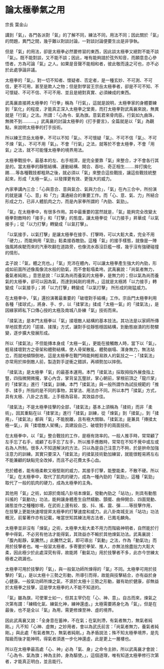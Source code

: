# 論太極拳氣之用

宗長
葉金山

講到「氣」，各門各派對「氣」的了解不同，練法不同，用法不同；因此關於「氣」的問題，異門之間，幾乎難以對談討論，一對談討論便要生出是非爭執。

但是「氣」的用法，卻是太極拳必然要修習的東西，因此談太極拳又絕對不能不談「氣」。既不能對談，又不能不談；因此，唯有能夠諳於弦外知音，而願意息心參悟者，方為可論「氣」之人。如果是音聲不能相和者，彼此敬而遠之可也，亦不必於此處爭論非議。

太極拳的「氣」，對一切不知者、懷疑者、否定者，是一種玄妙、不可測、不可信，更不可用，甚至是欺人之物；但是對學習王宗岳太極拳者，卻是不可不知、不可懷疑、不可不信、不可不用、並且是絕對真實、必須練成的東西。

武禹襄直接將太極拳的「行拳」稱為「行氣」，這就是說明，太極拳家的身體要練到「氣化」的程度，才能真正深入太極拳之堂奧，而打太極拳對武禹襄來說，無異就是「行氣」之法。所謂：「心為令、氣為旗。意氣君來骨肉臣。行氣如九曲珠，無微不到..........。」武禹襄的討論太極拳的《打手要言》，全篇就是以「氣」為觀點，來說明太極拳的打手技術。

所以練王宗岳太極拳，不可以不知「氣」、不可懷疑「氣」、不可不信「氣」、不可不煉「氣」、不可不用「氣」。不會「行氣」之法，就等於不會太極拳，不會「用氣」之法，就不可能懂太極拳的境界用法。

太極拳戰技中，最基本的左、右手相濟，是完全要靠「氣」來整合，才不會各行其是的。當太極拳的靜態結構、運動結構、開合、吞吐、奇正相生........摔打擒化踢.....等各種戰技都粗熟之後，就必須以「氣」來整合這些戰技，讓這些戰技統整起來，形成「太極一氣」，以發揮更有效、更強大的威力。

內家拳講內三合：「心與意合、意與氣合、氣與力合」，「氣」在內三合中，所扮演的就是讓「心、意」和「力」溝通結合的重要工作。而「心、意、氣、力」所結合形成之力，已非人體肌肉之力，而是內家拳所謂的「內勁、氣勁」。

「氣」在太極拳中，有很多作用。其中最重要的當然就是，「氣」能夠完全改變太極拳對敵時的「接手」和「打擊」的態度。讓太極拳從「以力接手」昇華成「以氣接手」；從「以力打擊」轉變成「以氣打擊」。

「以氣接手，以氣打擊」是讓太極拳在接手、打擊時，可以大鬆大柔，完全不用「硬力」，而能夠用「氣勁」鬆柔接吞敵勁。這種「氣」的接手樣態，就像是一陣強風將疾駛而來的汽車吹翻在道路旁，也像流水吞沒巨艦一樣，幾乎沒有強硬碰撞的情形。

孟子說：「氣，體之充也。」「氣」充沛在體內，可以讓太極拳產生強大的內勁，形成如前面所述像風像流水般的勁氣，而不會鬆塌柔垮。武禹襄說：「尚氣者無力，養氣者純剛。」意思是說：「以氣為尚而養氣的太極拳，是無力的；但以氣為尚而養氣的太極拳，卻可以因為氣，而達到純剛的境界。」這就是太極將「以力接手」轉變成「以氣接手」；將「以力打擊」轉變成「以氣打擊」 所形成的剛猛威力。

在太極拳中，「氣」還扮演著最重要的「破壞對手結構」工作。宗岳門太極拳利用各種「揉球式」，將身、手、步，以「揉掌法」揉成「太極一氣」的「揉氣法」，是因緣家師私下口傳心授的太極及南城八卦練「氣」技術而來。

「揉氣法」是本門太極拳以「氣」揉壞敵人結構的基本技法。其功法是以家師所傳旱地拔蔥式的「搓揉、揉攆」方式，讓對手從靜態穩固結構，到動態崩潰的形勢驟變，逐步擴大發展形成。

所以「揉氣法」不但能摶本身成「太極一氣」，更能在接觸敵人時，當下以「氣」，輕易揉壞對方之骨架和體勢結構，使人骨架散亂、體勢崩塌、渾身無力，無法站立，而就地傾頹倒地，這是太極拳在戰鬥時能夠輕易跌人的氣技之一；「揉氣法」亦常用於摔倒敵人前，製造對手逆衝之錯誤，再順勢加以摔倒。

「揉氣法」是太極拳「氣」的最基本運用。本門「揉氣法」採取拇指外展食指上豎，四指微開微攏，掌心內含，掌背呈瓦壟狀，掌心朝前，掌根前頂之「龍爪掌」的「揉掌法」進行「揉氣」訓練。本門「揉氣法」與一般所謂作為試技規範的「推手、揉手」所指的是不同的事物，其掌法、用法亦不同。所以本門「揉氣」方式，具有太極、八卦之古風，上手極為容易，其效益亦佳。

「揉氣法」不是太極拳技擊的全部，「揉氣法」基本上須稱為「揉術」而非「柔術」，因其重點在以「揉掌法」進行「揉氣」訓練，從「煉氣」到「揉氣」，到「揉用」，「揉氣法」都與「氣」不能脫離，且有極大關聯。「揉氣法」是兼具「摶揉太極一氣」，與「揉壞敵人架構」，具建設自己、破壞對手的兩面技術。

在太極拳中，以「氣」整合戰技的工作，是極有效率的。一般人推手時，常常顧了左手忘了右手，或顧了右手忘了左手，所以推手應敵時，常常在不知不覺中或左或右為人所制。很多人不知道解決的方法，只以為是自己注意力不夠，於是拚命加強注意力的訓練。其實只要深入「揉氣法」的揉氣技術勤加練習，就能很輕易將左右不能兼顧的缺點完全改掉，而且不必花費太多心血。

充於體者，能有極柔軟又極堅剛的威力，其接手打擊，能整能柔，不散不硬。所以「氣」在太極拳中，取代了肌肉的硬力，成為一種內勁的「氣勁」，這種「氣勁」取代了一般的肌肉的硬力，成為太極拳的主角。

其他用「氣」之術，如源於南城八卦培本煉氣，發動內勁之「站功」，則具有動態抖搖的「氣動功」功法，能夠讓身體產生自然蠕動、顫擺、曲伸開合、四面晃動、諸態並作之種種妙境，在武術上還有絞、旋、抖、搖、震、彈.......等技擊作用，在技擊上更能快速增提昇太極拳的打擊速度和威力。此八卦南城支派「站功」功法概況，前輩著作亦有記載，唯當世知其練法用古法者，已鳳毛麟角。

太極拳並非沒有「煉氣」之術，太極拳大鬆大柔不用力而階級神明者，自然能於行拳中得氣，不必另有他法才能得氣，其效益亦不輸於其他煉氣功法。武禹襄說：「腹內鬆靜，氣騰然。」此騰然之氣，即可導出「氣動」之法，作為「動氣功」而用於技擊者也。唯一般習太極者，多寄要於拳架、推人，亦無法捨盡拙力大鬆大柔，因此極少於此處深究有得，故能將「動氣功」用於技擊者不多，此亦今世練太極者之疏漏也。

太極拳可用於技擊的「氣」，與一般氣功師所煉得的「氣」不同。太極拳可用於技擊的「氣」，是以太極十三勢之形動，所導引而得，故能與技擊結合，亦有益於身心健康。一般氣功師所煉之氣，不源於太極十三勢之形動，雖有助於健康，卻無益於太極拳之技擊，這是學太極拳的人不能不知道的。

「氣」雖為旗，可使軍士如一，但其主宰仍在「心、神、意」。自古而來，煉氣之次第有謂：「練精化氣、練氣化神，練神還虛。」太極需要將身化為「氣」，但是在最後，也不是全以「氣」為用，需更修煉至神、虛的境界。

因此武禹襄又說：「全身意在蓄神，不在氣；在氣則滯，有氣者無力，無氣者純剛。」凡不知「心神、虛無」之妙用者，會以為武氏前言：「尚氣者無力，養氣者純剛。」與此處「有氣者無力，無氣者純剛。」為矛盾說法；殊不知太極拳境界，是先階級而後才能神明，得氣者須進一步化神還虛，此是更上一層樓也。

所以在太極拳最高處「心、神」必為「氣、身」之命令主帥，所以武禹襄才會說：「心為令、氣為旗；神為主帥，身為驅使。」，這個道理，唯有知道太極拳修行次第者，才能真正明白，並且能行。